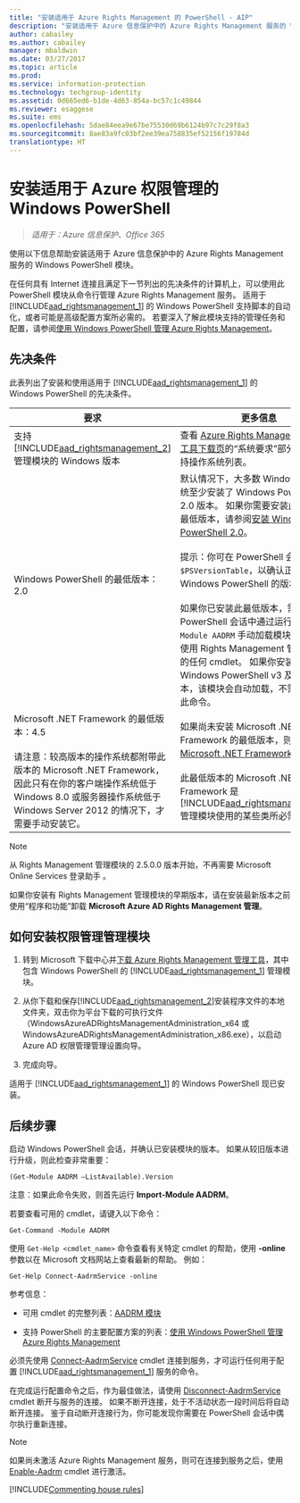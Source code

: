 ```yaml
---
title: "安装适用于 Azure Rights Management 的 PowerShell - AIP"
description: "安装适用于 Azure 信息保护中的 Azure Rights Management 服务的 Windows PowerShell 的说明 此模块的名称是 AADRM。"
author: cabailey
ms.author: cabailey
manager: mbaldwin
ms.date: 03/27/2017
ms.topic: article
ms.prod: 
ms.service: information-protection
ms.technology: techgroup-identity
ms.assetid: 0d665ed6-b1de-4d63-854a-bc57c1c49844
ms.reviewer: esaggese
ms.suite: ems
ms.openlocfilehash: 5dae84eea9e67be75530d69b6124b97c7c29f8a3
ms.sourcegitcommit: 8ae83a9fc03bf2ee39ea758835ef52156f19784d
translationtype: HT
---
```

# <a name="installing-windows-powershell-for-azure-rights-management"></a>安装适用于 Azure 权限管理的 Windows PowerShell

>*适用于：Azure 信息保护、Office 365*

使用以下信息帮助安装适用于 Azure 信息保护中的 Azure Rights Management 服务的 Windows PowerShell 模块。

在任何具有 Internet 连接且满足下一节列出的先决条件的计算机上，可以使用此 PowerShell 模块从命令行管理 Azure Rights Management 服务。 适用于 [!INCLUDE[aad_rightsmanagement_1](../includes/aad_rightsmanagement_1_md.md)] 的 Windows PowerShell 支持脚本的自动化，或者可能是高级配置方案所必需的。 若要深入了解此模块支持的管理任务和配置，请参阅[使用 Windows PowerShell 管理 Azure Rights Management](administer-powershell.md)。

## <a name="prerequisites"></a>先决条件
此表列出了安装和使用适用于 [!INCLUDE[aad_rightsmanagement_1](../includes/aad_rightsmanagement_1_md.md)] 的 Windows PowerShell 的先决条件。

|要求|更多信息|
|---------------|--------------------|
|支持[!INCLUDE[aad_rightsmanagement_2](../includes/aad_rightsmanagement_2_md.md)]管理模块的 Windows 版本|查看 [Azure Rights Management 管理工具下载页](http://go.microsoft.com/fwlink/?LinkId=257721)的“系统要求”部分中的受支持操作系统列表。|
|Windows PowerShell 的最低版本：2.0<br /><br /> |默认情况下，大多数 Windows 操作系统至少安装了 Windows PowerShell 2.0 版本。 如果你需要安装此受支持的最低版本，请参阅[安装 Windows PowerShell 2.0](https://msdn.microsoft.com/library/ff637750.aspx)。<br /><br />提示：你可在 PowerShell 会话中键入 `$PSVersionTable`，以确认正在运行的 Windows PowerShell 的版本。 <br /><br /> 如果你已安装此最低版本，需要在 PowerShell 会话中通过运行 `Import-Module AADRM` 手动加载模块，然后才能使用 Rights Management 管理模块中的任何 cmdlet。 如果你安装了 Windows PowerShell v3 及更高版本，该模块会自动加载，不需要再执行此命令。|
|Microsoft .NET Framework 的最低版本：4.5<br /><br />请注意：较高版本的操作系统都附带此版本的 Microsoft .NET Framework，因此只有在你的客户端操作系统低于 Windows 8.0 或服务器操作系统低于 Windows Server 2012 的情况下，才需要手动安装它。|如果尚未安装 Microsoft .NET Framework 的最低版本，则可下载 [Microsoft .NET Framework 4.5](http://www.microsoft.com/download/details.aspx?id=30653)。<br /><br />此最低版本的 Microsoft .NET Framework 是 [!INCLUDE[aad_rightsmanagement_2](../includes/aad_rightsmanagement_2_md.md)] 管理模块使用的某些类所必需的。|

> [!NOTE]
> 从 Rights Management 管理模块的 2.5.0.0 版本开始，不再需要 Microsoft Online Services 登录助手 。
> 
> 如果你安装有 Rights Management 管理模块的早期版本，请在安装最新版本之前使用“程序和功能”卸载 **Microsoft Azure AD Rights Management 管理**。


## <a name="how-to-install-the-rights-management-administration-module"></a>如何安装权限管理管理模块

1.  转到 Microsoft 下载中心并[下载 Azure Rights Management 管理工具](https://go.microsoft.com/fwlink/?LinkId=257721)，其中包含 Windows PowerShell 的 [!INCLUDE[aad_rightsmanagement_1](../includes/aad_rightsmanagement_1_md.md)] 管理模块。

2.  从你下载和保存[!INCLUDE[aad_rightsmanagement_2](../includes/aad_rightsmanagement_2_md.md)]安装程序文件的本地文件夹，双击你为平台下载的可执行文件（WindowsAzureADRightsManagementAdministration_x64 或 WindowsAzureADRightsManagementAdministration_x86.exe），以启动 Azure AD 权限管理管理设置向导。

3.  完成向导。

适用于 [!INCLUDE[aad_rightsmanagement_1](../includes/aad_rightsmanagement_1_md.md)] 的 Windows PowerShell 现已安装。

## <a name="next-steps"></a>后续步骤
启动 Windows PowerShell 会话，并确认已安装模块的版本。 如果从较旧版本进行升级，则此检查非常重要：

```
(Get-Module AADRM –ListAvailable).Version
```

注意：如果此命令失败，则首先运行 **Import-Module AADRM**。

若要查看可用的 cmdlet，请键入以下命令：

```
Get-Command -Module AADRM
```

使用 `Get-Help <cmdlet_name>` 命令查看有关特定 cmdlet 的帮助，使用 **-online** 参数以在 Microsoft 文档网站上查看最新的帮助。 例如：

```
Get-Help Connect-AadrmService -online
```


参考信息：

-   可用 cmdlet 的完整列表：[AADRM 模块](/powershell/aadrm/vlatest/rightsmanagement)

-   支持 PowerShell 的主要配置方案的列表：[使用 Windows PowerShell 管理 Azure Rights Management](administer-powershell.md)

必须先使用 [Connect-AadrmService](/powershell/aadrm/vlatest/connect-aadrmservice) cmdlet 连接到服务，才可运行任何用于配置 [!INCLUDE[aad_rightsmanagement_1](../includes/aad_rightsmanagement_1_md.md)] 服务的命令。 

在完成运行配置命令之后，作为最佳做法，请使用 [Disconnect-AadrmService](/powershell/aadrm/vlatest/disconnect-aadrmservice) cmdlet 断开与服务的连接。 如果不断开连接，处于不活动状态一段时间后将自动断开连接。 鉴于自动断开连接行为，你可能发现你需要在 PowerShell 会话中偶尔执行重新连接。 

> [!NOTE]
> 如果尚未激活 Azure Rights Management 服务，则可在连接到服务之后，使用[Enable-Aadrm](/powershell/aadrm/vlatest/enable-aadrm) cmdlet 进行激活。


[!INCLUDE[Commenting house rules](../includes/houserules.md)]